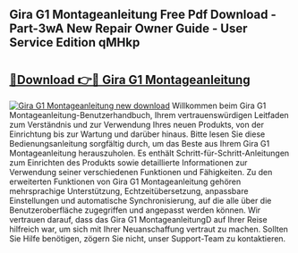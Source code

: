 ## Gira G1 Montageanleitung Free Pdf Download - Part-3wA New Repair Owner Guide - User Service Edition qMHkp

# <h2><a href="http://df791m.blite.top/?on=Gira+G1+Montageanleitung">🔗Download 👉🔴 Gira G1 Montageanleitung</a></h2>

[![Gira G1 Montageanleitung new download](https://i.imgur.com/lujVjoI.png)](http://df791m.blite.top/?on=Gira+G1+Montageanleitung)
Willkommen beim Gira G1 Montageanleitung-Benutzerhandbuch, Ihrem vertrauenswürdigen Leitfaden zum Verständnis und zur Verwendung Ihres neuen Produkts, von der Einrichtung bis zur Wartung und darüber hinaus. Bitte lesen Sie diese Bedienungsanleitung sorgfältig durch, um das Beste aus Ihrem Gira G1 Montageanleitung herauszuholen. Es enthält Schritt-für-Schritt-Anleitungen zum Einrichten des Produkts sowie detaillierte Informationen zur Verwendung seiner verschiedenen Funktionen und Fähigkeiten. Zu den erweiterten Funktionen von Gira G1 Montageanleitung gehören mehrsprachige Unterstützung, Echtzeitübersetzung, anpassbare Einstellungen und automatische Synchronisierung, auf die alle über die Benutzeroberfläche zugegriffen und angepasst werden können. Wir vertrauen darauf, dass das Gira G1 MontageanleitungD auf Ihrer Reise hilfreich war, um sich mit Ihrer Neuanschaffung vertraut zu machen. Sollten Sie Hilfe benötigen, zögern Sie nicht, unser Support-Team zu kontaktieren.
